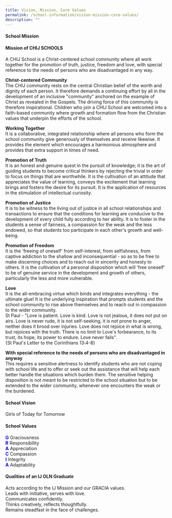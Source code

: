 ```yaml
---
title: Vision, Mission, Core Values
permalink: /school-information/vision-mission-core-values/
description: ""
---
```

<h4><strong>School Mission</strong></h4>
<h4><strong>Mission of CHIJ SCHOOLS</strong></h4>
<p>A CHIJ School is a Christ-centered school community where all work together for the promotion of truth, justice, freedom and love, with special reference to the needs of persons who are disadvantaged in any way.</p>
<p><strong>Christ-centered Community<br /></strong>The CHIJ community rests on the central Christian belief of the worth and dignity of each person. It therefore demands a continuing effort by all in the development of an inclusive "community" anchored on the example of Christ as revealed in the Gospels. The driving force of this community is therefore inspirational. Children who join a CHIJ School are welcomed into a faith-based community where growth and formation flow from the Christian values that underpin the efforts of the school.</p>
<p><strong>Working Together<br /></strong>It is a collaborative, integrated relationship where all persons who form the school community give generously of themselves and receive likewise. It provides the element which encourages a harmonious atmosphere and provides that extra support in times of need.</p>
<p><strong>Promotion of Truth<br /></strong>It is an honest and genuine quest in the pursuit of knowledge; it is the art of guiding students to become critical thinkers by rejecting the trivial in order to focus on things that are worthwhile. It is the cultivation of an attitude that appreciates the value of learning, conveys the excitement that learning brings and fosters the desire for its pursuit. It is the application of resources in the stimulation of intellectual curiosity.</p>
<p><strong>Promotion of Justice<br /></strong>It is to be witness to the living out of justice in all school relationships and transactions to ensure that the conditions for learning are conducive to the development of every child fully according to her ability. It is to foster in the students a sense of fairness, a compassion for the weak and the less endowed, so that students too participate in each other's growth and well-being.</p>
<p><strong>Promotion of Freedom<br /></strong>It is the 'freeing of oneself' from self-interest, from selfishness, from captive addiction to the shallow and inconsequential - so as to be free to make discerning choices and to reach out in sincerity and honesty to others. It is the cultivation of a personal disposition which will 'free oneself' to be of genuine service in the development and growth of others, particularly the less and more vulnerable.</p>
<p><strong>Love<br /></strong>It is the all-embracing virtue which binds and integrates everything - the ultimate glue! It is the underlying inspiration that prompts students and the school community to rise above themselves and to reach out in compassion to the wider community.<br />St Paul - "Love is patient. Love is kind. Love is not jealous, it does not put on airs. Love is never rude, it is not self-seeking, it is not prone to anger, neither does it brood over injuries. Love does not rejoice in what is wrong, but rejoices with the truth. There is no limit to Love's forbearance, to its trust, its hope, its power to endure. Love never fails".<br />{St Paul's Letter to the Corinthians 13:4-8}</p>
<p><strong>With special reference to the needs of persons who are disadvantaged in anyway<br /></strong>This requires a sensitive alertness to identify students who are not coping with school life and to offer or seek out the assistance that will help each better handle the situations which burden them. The sensitive helping disposition is not meant to be restricted to the school situation but to be extended to the wider community, whenever one encounters the weak or the burdened.</p>
<h4><strong>School Vision</strong></h4>
<p>Girls of Today for Tomorrow</p>

<h4><strong>School Values</strong></h4>
<p>
	<b style="color:blue;" >G</b> Graciousness<br />
	<b style="color:blue;" >R</b> Responsibility<br />
	<b style="color:blue;" >A</b> Appreciation<br />
	<b style="color:blue;" >C</b> Compassion<br />
	<b style="color:blue;" >I</b> Integrity<br />
	<b style="color:blue;" >A</b> Adaptability</p>
	
<h4><strong>Qualities of an IJ OLN Graduate</strong></h4>
<p>Acts according to the IJ Mission and our GRACIA values.<br />Leads with initiative, serves with love.<br />Communicates confidently.<br />Thinks creatively, reflects thoughtfully.<br />Remains steadfast in the face of challenges.</p>